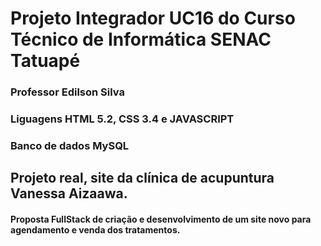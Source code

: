 # Projeto Integrador UC16 do Curso Técnico de Informática SENAC Tatuapé
### Professor Edilson Silva 

### Liguagens HTML 5.2, CSS 3.4 e JAVASCRIPT
### Banco de dados MySQL

## Projeto real, site da clínica de acupuntura Vanessa Aizaawa.
#### Proposta FullStack de criação e desenvolvimento de um site novo para agendamento e venda dos tratamentos.   


